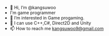 - 👋 Hi, I’m @kangsuwoo
- I'm game programmer
- 👀 I’m interested in Game progaming.
- 🌱 I can use C++,C#, Direct2D and Unity 
- 📫 How to reach me kangsuwoo9@gmail.com
<!---
kangsuwoo/kangsuwoo is a ✨ special ✨ repository because its `README.md` (this file) appears on your GitHub profile.
You can click the Preview link to take a look at your changes.
--->
